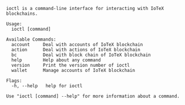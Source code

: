     ioctl is a command-line interface for interacting with IoTeX blockchains.
    
    Usage:
      ioctl [command]
    
    Available Commands:
      account     Deal with accounts of IoTeX blockchain
      action      Deal with actions of IoTeX blockchain
      bc          Deal with block chain of IoTeX blockchain
      help        Help about any command
      version     Print the version number of ioctl
      wallet      Manage accounts of IoTeX blockchain
    
    Flags:
      -h, --help   help for ioctl
    
    Use "ioctl [command] --help" for more information about a command.
